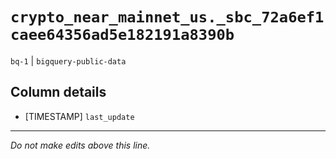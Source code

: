 # `crypto_near_mainnet_us._sbc_72a6ef1caee64356ad5e182191a8390b`
`bq-1` | `bigquery-public-data`

## Column details
* [TIMESTAMP] `last_update`

-------------------------------------------------------------------------------
*Do not make edits above this line.*
